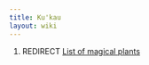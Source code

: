 ```yaml
---
title: Ku'kau
layout: wiki
---
```

1.  REDIRECT [List of magical plants](List_of_magical_plants "wikilink")